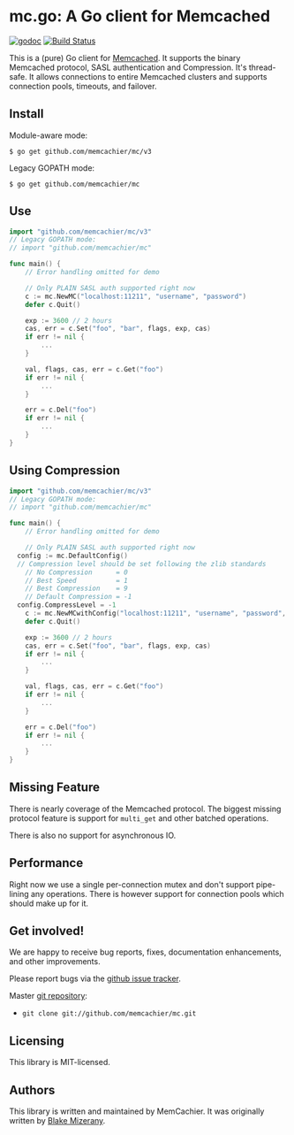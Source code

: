 # mc.go: A Go client for Memcached

[![godoc](https://godoc.org/github.com/memcachier/mc?status.svg)](http://godoc.org/github.com/memcachier/mc)
[![Build Status](https://img.shields.io/travis/memcachier/mc.svg?style=flat)](https://travis-ci.org/memcachier/mc)

This is a (pure) Go client for [Memcached](http://memcached.org). It supports
the binary Memcached protocol, SASL authentication and Compression. It's thread-safe.
It allows connections to entire Memcached clusters and supports connection
pools, timeouts, and failover.

## Install

Module-aware mode:

```
$ go get github.com/memcachier/mc/v3
```

Legacy GOPATH mode:

```
$ go get github.com/memcachier/mc
```

## Use

```go
import "github.com/memcachier/mc/v3"
// Legacy GOPATH mode:
// import "github.com/memcachier/mc"

func main() {
	// Error handling omitted for demo

	// Only PLAIN SASL auth supported right now
	c := mc.NewMC("localhost:11211", "username", "password")
	defer c.Quit()

	exp := 3600 // 2 hours
	cas, err = c.Set("foo", "bar", flags, exp, cas)
	if err != nil {
		...
	}

	val, flags, cas, err = c.Get("foo")
	if err != nil {
		...
	}

	err = c.Del("foo")
	if err != nil {
		...
	}
}
```

## Using Compression

```go
import "github.com/memcachier/mc/v3"
// Legacy GOPATH mode:
// import "github.com/memcachier/mc"

func main() {
	// Error handling omitted for demo

	// Only PLAIN SASL auth supported right now
  config := mc.DefaultConfig()
  // Compression level should be set following the zlib standards
	// No Compression      = 0
	// Best Speed          = 1
	// Best Compression    = 9
	// Default Compression = -1
  config.CompressLevel = -1
	c := mc.NewMCwithConfig("localhost:11211", "username", "password", config)
	defer c.Quit()

	exp := 3600 // 2 hours
	cas, err = c.Set("foo", "bar", flags, exp, cas)
	if err != nil {
		...
	}

	val, flags, cas, err = c.Get("foo")
	if err != nil {
		...
	}

	err = c.Del("foo")
	if err != nil {
		...
	}
}
```

## Missing Feature

There is nearly coverage of the Memcached protocol.
The biggest missing protocol feature is support for `multi_get` and other
batched operations.

There is also no support for asynchronous IO.

## Performance

Right now we use a single per-connection mutex and don't support pipe-lining any
operations. There is however support for connection pools which should make up
for it.

## Get involved!

We are happy to receive bug reports, fixes, documentation enhancements,
and other improvements.

Please report bugs via the
[github issue tracker](http://github.com/memcachier/mc/issues).

Master [git repository](http://github.com/memcachier/mc):

- `git clone git://github.com/memcachier/mc.git`

## Licensing

This library is MIT-licensed.

## Authors

This library is written and maintained by MemCachier.
It was originally written by [Blake Mizerany](https://github.com/bmizerany/mc).
